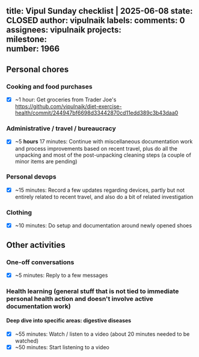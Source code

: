 title:	Vipul Sunday checklist | 2025-06-08
state:	CLOSED
author:	vipulnaik
labels:	
comments:	0
assignees:	vipulnaik
projects:	
milestone:	
number:	1966
--
## Personal chores

### Cooking and food purchases

- [x] ~1 hour: Get groceries from Trader Joe's https://github.com/vipulnaik/diet-exercise-health/commit/244947bf6698d33442870cd11edd389c3b43daa0

### Administrative / travel / bureaucracy

- [x] ~5 **hours** 17 minutes: Continue with miscellaneous documentation work and process improvements based on recent travel, plus do all the unpacking and most of the post-unpacking cleaning steps (a couple of minor items are pending)

### Personal devops

- [x] ~15 minutes: Record a few updates regarding devices, partly but not entirely related to recent travel, and also do a bit of related investigation

### Clothing

- [x] ~10 minutes: Do setup and documentation around newly opened shoes

## Other activities

### One-off conversations

- [x] ~5 minutes: Reply to a few messages

### Health learning (general stuff that is not tied to immediate personal health action and doesn't involve active documentation work)

#### Deep dive into specific areas: digestive diseases

- [x] ~55 minutes: Watch / listen to a video (about 20 minutes needed to be watched)
- [x] ~50 minutes: Start listening to a video
